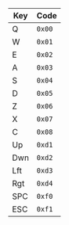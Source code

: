 | Key | Code |
| --  | --   |
| Q   |`0x00`|
| W   |`0x01`|
| E   |`0x02`|
| A   |`0x03`|
| S   |`0x04`|
| D   |`0x05`|
| Z   |`0x06`|
| X   |`0x07`|
| C   |`0x08`|
| Up  |`0xd1`|
| Dwn |`0xd2`|
| Lft |`0xd3`|
| Rgt |`0xd4`|
| SPC |`0xf0`|
| ESC |`0xf1`|